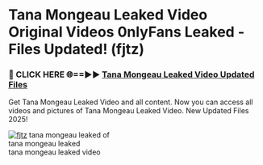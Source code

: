 # Tana Mongeau Leaked Video Original Videos 0nlyFans Leaked - Files Updated! (fjtz)

<h3>🔴 CLICK HERE 🌐==►► <a href="https://tinyurl.com/3hn5wdd3" rel="nofollow">Tana Mongeau Leaked Video Updated Files</a></h3>

Get Tana Mongeau Leaked Video and all content. Now you can access all videos and pictures of Tana Mongeau Leaked Video. New Updated Files 2025!

[![fjtz](https://i.imgur.com/4HnBqBT.gif)](https://tinyurl.com/3hn5wdd3)
tana mongeau leaked of<br>
tana mongeau leaked<br>
tana mongeau leaked video